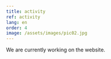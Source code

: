 ```yaml
---
title: activity
ref: activity
lang: en
order: 4
image: /assets/images/pic02.jpg
---
```


We are currently working on the website.
